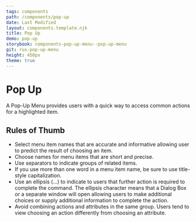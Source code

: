 ```yaml
---
tags: components
path: /components/pop-up
date: Last Modified
layout: components.template.njk
title: Pop Up
demo: pop-up
storybook: components-pop-up-menu--pop-up-menu
git: rux-pop-up-menu
height: 450px
theme: true
---
```


# Pop Up

A Pop-Up Menu provides users with a quick way to access common actions for a highlighted item.

## Rules of Thumb

- Select menu item names that are accurate and informative allowing user to predict the result of choosing an item.
- Choose names for menu items that are short and precise.
- Use separators to indicate groups of related items.
- If you use more than one word in a menu item name, be sure to use title-style capitalization.
- Use an ellipsis (…) to indicate to users that further action is required to complete the command. The ellipsis character means that a Dialog Box or a separate window will open allowing users to make additional choices or supply additional information to complete the action.
- Avoid combining actions and attributes in the same group. Users tend to view choosing an action differently from choosing an attribute.


